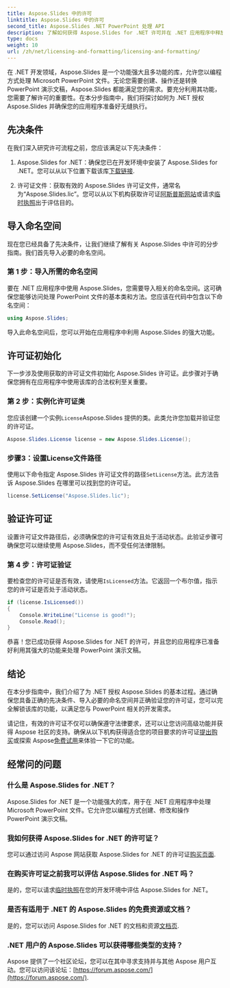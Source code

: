 ```yaml
---
title: Aspose.Slides 中的许可
linktitle: Aspose.Slides 中的许可
second_title: Aspose.Slides .NET PowerPoint 处理 API
description: 了解如何获得 Aspose.Slides for .NET 许可并在 .NET 应用程序中释放 PowerPoint 操作的强大功能。
type: docs
weight: 10
url: /zh/net/licensing-and-formatting/licensing-and-formatting/
---
```


在 .NET 开发领域，Aspose.Slides 是一个功能强大且多功能的库，允许您以编程方式处理 Microsoft PowerPoint 文件。无论您需要创建、操作还是转换 PowerPoint 演示文稿，Aspose.Slides 都能满足您的需求。要充分利用其功能，您需要了解许可的重要性。在本分步指南中，我们将探讨如何为 .NET 授权 Aspose.Slides 并确保您的应用程序准备好无缝执行。

## 先决条件

在我们深入研究许可流程之前，您应该满足以下先决条件：

1.  Aspose.Slides for .NET：确保您已在开发环境中安装了 Aspose.Slides for .NET。您可以从以下位置下载该库[下载链接](https://releases.aspose.com/slides/net/).

2. 许可证文件：获取有效的 Aspose.Slides 许可证文件，通常名为“Aspose.Slides.lic”。您可以从以下机构获取许可证[阿斯普斯网站](https://purchase.aspose.com/buy)或请求[临时执照](https://purchase.aspose.com/temporary-license/)出于评估目的。

## 导入命名空间

现在您已经具备了先决条件，让我们继续了解有关 Aspose.Slides 中许可的分步指南。我们首先导入必要的命名空间。

### 第 1 步：导入所需的命名空间

要在 .NET 应用程序中使用 Aspose.Slides，您需要导入相关的命名空间。这可确保您能够访问处理 PowerPoint 文件的基本类和方法。您应该在代码中包含以下命名空间：

```csharp
using Aspose.Slides;
```

导入此命名空间后，您可以开始在应用程序中利用 Aspose.Slides 的强大功能。

## 许可证初始化

下一步涉及使用获取的许可证文件初始化 Aspose.Slides 许可证。此步骤对于确保您拥有在应用程序中使用该库的合法权利至关重要。

### 第 2 步：实例化许可证类

您应该创建一个实例`License`Aspose.Slides 提供的类。此类允许您加载并验证您的许可证。

```csharp
Aspose.Slides.License license = new Aspose.Slides.License();
```

### 步骤3：设置License文件路径

使用以下命令指定 Aspose.Slides 许可证文件的路径`SetLicense`方法。此方法告诉 Aspose.Slides 在哪里可以找到您的许可证。

```csharp
license.SetLicense("Aspose.Slides.lic");
```

## 验证许可证

设置许可证文件路径后，必须确保您的许可证有效且处于活动状态。此验证步骤可确保您可以继续使用 Aspose.Slides，而不受任何法律限制。

### 第 4 步：许可证验证

要检查您的许可证是否有效，请使用`IsLicensed`方法。它返回一个布尔值，指示您的许可证是否处于活动状态。

```csharp
if (license.IsLicensed())
{
    Console.WriteLine("License is good!");
    Console.Read();
}
```

恭喜！您已成功获得 Aspose.Slides for .NET 的许可，并且您的应用程序已准备好利用其强大的功能来处理 PowerPoint 演示文稿。

## 结论

在本分步指南中，我们介绍了为 .NET 授权 Aspose.Slides 的基本过程。通过确保您具备正确的先决条件、导入必要的命名空间并正确验证您的许可证，您可以完全解锁该库的功能，以满足您与 PowerPoint 相关的开发需求。

请记住，有效的许可证不仅可以确保遵守法律要求，还可以让您访问高级功能并获得 Aspose 社区的支持。确保从以下机构获得适合您的项目要求的许可证[提出购买](https://purchase.aspose.com/buy)或探索 Aspose[免费试用](https://releases.aspose.com/)来体验一下它的功能。

## 经常问的问题

### 什么是 Aspose.Slides for .NET？
Aspose.Slides for .NET 是一个功能强大的库，用于在 .NET 应用程序中处理 Microsoft PowerPoint 文件。它允许您以编程方式创建、修改和操作 PowerPoint 演示文稿。

### 我如何获得 Aspose.Slides for .NET 的许可证？
您可以通过访问 Aspose 网站获取 Aspose.Slides for .NET 的许可证[购买页面](https://purchase.aspose.com/buy).

### 在购买许可证之前我可以评估 Aspose.Slides for .NET 吗？
是的，您可以请求[临时执照](https://purchase.aspose.com/temporary-license/)在您的开发环境中评估 Aspose.Slides for .NET。

### 是否有适用于 .NET 的 Aspose.Slides 的免费资源或文档？
是的，您可以访问 Aspose.Slides for .NET 的文档和资源[文档页](https://reference.aspose.com/slides/net/).

### .NET 用户的 Aspose.Slides 可以获得哪些类型的支持？
 Aspose 提供了一个社区论坛，您可以在其中寻求支持并与其他 Aspose 用户互动。您可以访问该论坛：[https://forum.aspose.com/](https://forum.aspose.com/).